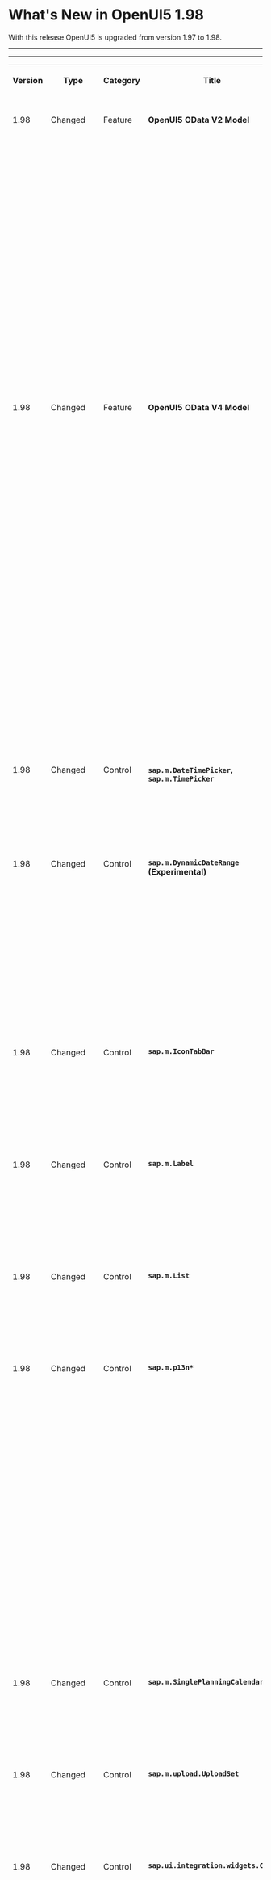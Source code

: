<!-- loiod9f16f2262a947ef9cd5b58f11c54b6e -->

# What's New in OpenUI5 1.98

With this release OpenUI5 is upgraded from version 1.97 to 1.98.

***

****


<table>
<tr>
<th valign="top">

Version

</th>
<th valign="top">

Type

</th>
<th valign="top">

Category

</th>
<th valign="top">

Title

</th>
<th valign="top">

Description

</th>
<th valign="top">

Action

</th>
<th valign="top">

Available as of

</th>
</tr>
<tr>
<td valign="top">

1.98 

</td>
<td valign="top">

Changed 

</td>
<td valign="top">

Feature 

</td>
<td valign="top">

**OpenUI5 OData V2 Model** 

</td>
<td valign="top">

**OpenUI5 OData V2 Model**

The new version of the OpenUI5 OData V2 model introduces the following features:

-   The `sap.ui.model.odata.v2.ODataListBinding#create` method, which allows to create transient entries in a list binding similar to its counterpart in the OData V4 model. For more information, see [Creating Entities](../04_Essentials/odata-v2-model-6c47b2b.md#loio4c4cd99af9b14e08bb72470cc7cabff4).

-   You can now create inactive contexts using `sap.ui.model.odata.v2.ODataListBinding#create`. There is no POST request for an inactive context. The context will become active as soon as any of its properties is changed. Once this happens, the `createActivate` event is raised, enabling the application to create a new inactive context.

    Inactive contexts do not influence `sap.ui.model.odata.v2.ODataListBinding#getCount`. They are neither pending changes nor are they reset by `sap.ui.model.odata.v2.ODataModel#resetChanges`. For more information, see [Creating Entities](../04_Essentials/odata-v2-model-6c47b2b.md#loio4c4cd99af9b14e08bb72470cc7cabff4).

-   The `getAllCurrentContexts` method for list bindings returns all current contexts without raising a request.For more information, see [`sap.ui.model.ListBinding#getAllCurrentContexts`](https://ui5.sap.com/#/api/sap.ui.model.ListBinding%23methods/getAllCurrentContexts).


<sub>Changed•Feature•Info Only•1.98</sub>

</td>
<td valign="top">

Info Only

</td>
<td valign="top">

2022-01-27

</td>
</tr>
<tr>
<td valign="top">

1.98 

</td>
<td valign="top">

Changed 

</td>
<td valign="top">

Feature 

</td>
<td valign="top">

**OpenUI5 OData V4 Model** 

</td>
<td valign="top">

**OpenUI5 OData V4 Model**

The new version of the OpenUI5 OData V4 model introduces the following features:

-   You can now replace a row context of a list with a sibling entity of the same collection. The sibling entity must be available as a :1 navigation property and is accessed with an operation binding. For more information, see [Draft Handling with the OData V4 Model](../04_Essentials/draft-handling-with-the-odata-v4-model-40986e6.md).

-   An application can now create inactive contexts in a list binding using the `bInactive` parameter of `sap.ui.model.odata.v4.ODataListBinding#create`, provided the update group of the binding is an `Auto` group. There is no POST request for an inactive context. The context will become active as soon as any of its properties is changed. Once this happens, the `createActivate` event is raised, enabling the application to create a new inactive context.

    Inactive contexts do not influence `sap.ui.model.odata.v4.ODataListBinding#getCount`. They are neither pending changes nor are they reset by `sap.ui.model.odata.v4.ODataListBinding#resetChanges` or `sap.ui.model.odata.v4.ODataModel#resetChanges`. For more information, see [Creating an Entity in a Collection](../04_Essentials/creating-an-entity-in-a-collection-c9723f8.md).

-   The `sap.ui.model.odata.v4.ODataListBinding#getAllCurrentContexts` method returns all current contexts without raising a request.

-   The experimental `sap.ui.model.odata.v4.ODataContextBinding#moveEntityTo` method introduced with OpenUI5 1.95 is deprecated.


<sub>Changed•Feature•Info Only•1.98</sub>

</td>
<td valign="top">

Info Only 

</td>
<td valign="top">

2022-01-27

</td>
</tr>
<tr>
<td valign="top">

1.98 

</td>
<td valign="top">

Changed 

</td>
<td valign="top">

Control 

</td>
<td valign="top">

**`sap.m.DateTimePicker`, `sap.m.TimePicker`** 

</td>
<td valign="top">

**`sap.m.DateTimePicker`, `sap.m.TimePicker`**

We have introduced a shortcut button that focuses the current time. The button is shown if the new `showCurrentTimeButton` property is set to true. For more information, see the [API Reference](https://ui5.sap.com/#/api/sap.m.TimePicker) and the [Sample](https://ui5.sap.com/#/entity/sap.m.TimePicker/sample/sap.m.sample.TimePicker).

<sub>Changed•Control•Info Only•1.98</sub>

</td>
<td valign="top">

Info Only 

</td>
<td valign="top">

2022-01-27

</td>
</tr>
<tr>
<td valign="top">

1.98 

</td>
<td valign="top">

Changed 

</td>
<td valign="top">

Control 

</td>
<td valign="top">

**`sap.m.DynamicDateRange` \(Experimental\)** 

</td>
<td valign="top">

**`sap.m.DynamicDateRange` \(Experimental\)**

-   When the user types something in the input field of the control, the displayed suggestion items now appear in groups if the `enableGroupHeaders` property is set to `true`.

-   We have added new standard options to the control that represent the first or the last day of the current week, month, quarter, or year.

-   The `StandardDynamicDateRangeKeys` is now an enumeration with keys matching the values. The default value of the `DynamicDateRange` control’s `options` property is now a full array of the keys \(before it was an empty array\).


For more information, see the [API Reference](https://ui5.sap.com/#/api/sap.m.DynamicDateRange) and the [Samples](https://ui5.sap.com/#/entity/sap.m.DynamicDateRange).

<sub>Changed•Control•Info Only•1.98</sub>

</td>
<td valign="top">

Info Only 

</td>
<td valign="top">

2022-01-27

</td>
</tr>
<tr>
<td valign="top">

1.98 

</td>
<td valign="top">

Changed 

</td>
<td valign="top">

Control 

</td>
<td valign="top">

**`sap.m.IconTabBar`** 

</td>
<td valign="top">

**`sap.m.IconTabBar`**

There is a change in the way how the control computes and displays the number of tabs that are in the overflow buttons at both sides of the tabs area, when the property overflow mode is set to `StartAndEnd`. Now, only the top-level tabs are counted and not the nested sub-tabs. For more information, see the [API Reference](https://ui5.sap.com/#/api/sap.m.IconTabBar) and the [Sample](https://ui5.sap.com/#/entity/sap.m.IconTabBar/sample/sap.m.sample.IconTabBarStartAndEndOverflow).

<sub>Changed•Control•Info Only•1.98</sub>

</td>
<td valign="top">

Info Only 

</td>
<td valign="top">

2022-01-27

</td>
</tr>
<tr>
<td valign="top">

1.98 

</td>
<td valign="top">

Changed 

</td>
<td valign="top">

Control 

</td>
<td valign="top">

**`sap.m.Label`** 

</td>
<td valign="top">

**`sap.m.Label`**

We have introduced a new `showColon` property. If set to `true`, a colon \(:\) character is added to the label. This feature is useful in cases when the Label is used independently. In contrast, when the Label is in a Form or in a Simple Form, the colon \(:\) character is displayed automatically regardless of the value of the `showColon` property. For more information, see the [API Reference](https://ui5.sap.com/#/api/sap.m.Label).

<sub>Changed•Control•Info Only•1.98</sub>

</td>
<td valign="top">

Info Only 

</td>
<td valign="top">

2022-01-27

</td>
</tr>
<tr>
<td valign="top">

1.98 

</td>
<td valign="top">

Changed 

</td>
<td valign="top">

Control 

</td>
<td valign="top">

**`sap.m.List`** 

</td>
<td valign="top">

**`sap.m.List`**

You can now display an avatar in your list instead of an image or icon. We have integrated the `sap.m.Avatar` control as an aggregation of `StandardListItem`. For more information, see the [API Reference](https://ui5.sap.com/#/api/sap.m.StandardListItem%23aggregations) and the [Sample](https://ui5.sap.com/#/entity/sap.m.StandardListItem/sample/sap.m.sample.StandardListItemAvatar).

<sub>Changed•Control•Info Only•1.98</sub>

</td>
<td valign="top">

Info Only 

</td>
<td valign="top">

2022-01-27

</td>
</tr>
<tr>
<td valign="top">

1.98 

</td>
<td valign="top">

Changed 

</td>
<td valign="top">

Control 

</td>
<td valign="top">

**`sap.m.p13n*`** 

</td>
<td valign="top">

**`sap.m.p13n*`**

We have made personalization within a table or list more reusable. Different panels with reusable content for the various types of personalization are now available for freestyle use in your application.

The following panels are available \(as experimental APIs\):

-   `sap.m.p13n.SelectionPanel`

    Defines a number of properties that allow you to select and deselect fields as columns in your table, for example, and to change their order.

-   `sap.m.p13n.SortPanel`

    Defines a number of properties that allow you to sort your items based on various criteria, for example, in ascending or descending order.

-   `sap.m.p13n.GroupPanel`

    Defines a number of properties that allow you to group your data.


The panels are aggregated to `sap.m.p13n.Popup` \(experimental\), which serves as a container for all the panels.

For more information, see the [API Reference](https://ui5.sap.com/#/api/sap.m.p13n) and the [Sample](https://ui5.sap.com/#/entity/sap.m.p13n.Popup/sample/sap.m.sample.p13n.Popup).

<sub>Changed•Control•Info Only•1.98</sub>

</td>
<td valign="top">

Info Only 

</td>
<td valign="top">

2022-01-27

</td>
</tr>
<tr>
<td valign="top">

1.98 

</td>
<td valign="top">

Changed 

</td>
<td valign="top">

Control 

</td>
<td valign="top">

**`sap.m.SinglePlanningCalendar`** 

</td>
<td valign="top">

**`sap.m.SinglePlanningCalendar`**

With the new `firstDayOfWeek` property, you can now set the first day of a week displayed in the Week and Month views of the control. If there is no valid value set, the default from the user locale is used. For more information, see the [API Reference](https://ui5.sap.com/#/api/sap.m.SinglePlanningCalendar) and the [Sample](https://ui5.sap.com/#/entity/sap.m.SinglePlanningCalendar/sample/sap.m.sample.SinglePlanningCalendarSnappingHeader).

<sub>Changed•Control•Info Only•1.98</sub>

</td>
<td valign="top">

Info Only 

</td>
<td valign="top">

2022-01-27

</td>
</tr>
<tr>
<td valign="top">

1.98 

</td>
<td valign="top">

Changed 

</td>
<td valign="top">

Control 

</td>
<td valign="top">

**`sap.m.upload.UploadSet`** 

</td>
<td valign="top">

**`sap.m.upload.UploadSet`**

For the `uploadCompleted` event, an additional JSON response object is now passed. Along with it, some of its parameters are also passed such as response, `responseXML`, `readyState`, status, and headers. It helps you to understand if the upload is complete.

<sub>Changed•Control•Info Only•1.98</sub>

</td>
<td valign="top">

Info Only 

</td>
<td valign="top">

2022-01-27

</td>
</tr>
<tr>
<td valign="top">

1.98 

</td>
<td valign="top">

Changed 

</td>
<td valign="top">

Control 

</td>
<td valign="top">

**`sap.ui.integration.widgets.Card`** 

</td>
<td valign="top">

**`sap.ui.integration.widgets.Card`**

-   We have introduced a new filter type – Search \(experimental\). To define it, you only have to set the filter's `type` property to `Search`, and then specify the optional initial value of the filter and the placeholder of the field. For more information, see the [Search Filter](https://ui5.sap.com/test-resources/sap/ui/integration/demokit/cardExplorer/webapp/index.html#/learn/filters/search) section and the [Sample](https://ui5.sap.com/test-resources/sap/ui/integration/demokit/cardExplorer/webapp/index.html#/explore/searchFilter) in the Card Explorer.

-   Integration cards now support \(experimentally\) CSRF tokens as a method to prevent CSRF attacks. For more information, see the [CSRF Tokens](https://ui5.sap.com/test-resources/sap/ui/integration/demokit/cardExplorer/webapp/index.html#/learn/configuration/csrfTokens) section and the [Sample](https://ui5.sap.com/test-resources/sap/ui/integration/demokit/cardExplorer/webapp/index.html#/explore/data/csrf) in the Card Explorer.

-   The submit action of the Adaptive card supports binding syntax. This allows card developers to map the values entered by the end user to the payload structure expected by the back-end service. For more information, see the [Action Handlers](https://ui5.sap.com/test-resources/sap/ui/integration/demokit/cardExplorer/webapp/index.html#/learn/configuration/actionHandlers) section and the [Sample](https://ui5.sap.com/test-resources/sap/ui/integration/demokit/cardExplorer/webapp/index.html#/explore/adaptive/adaptive-action-submit-custom-payload) in the Card Explorer.

-   We have added support for more HTTP request methods. Together with GET and POST, Integration cards now also support PUT, PATCH, DELETE, OPTIONS, and HEAD methods. For more information, see the [Data Handling](https://ui5.sap.com/test-resources/sap/ui/integration/demokit/cardExplorer/webapp/index.html#/learn/features/data) section in the Card Explorer.

-   Object cards are \(experimentally\) enhanced with new item types and a new attribute. The new item types are `NumericData`, which shows some KPIs, and `Status`. The new attribute is `maxLines` - it represents the maximum number of lines the text can take. For more information, see the [Object Card](https://ui5.sap.com/test-resources/sap/ui/integration/demokit/cardExplorer/webapp/index.html#/learn/types/object) section, the [To Do Card](https://ui5.sap.com/test-resources/sap/ui/integration/demokit/cardExplorer/webapp/index.html#/explore/object/todoCard) sample, and [Additional Object Details](https://ui5.sap.com/test-resources/sap/ui/integration/demokit/cardExplorer/webapp/index.html#/explore/object/additionalObjectDetails) sample in the Card Explorer.

-   We have updated the `sap.ui.integration.widgets.Card` of type Adaptive with the new 1.01 version of UI5 Web Components. For more information, see the [Adaptive Card](https://ui5.sap.com/test-resources/sap/ui/integration/demokit/cardExplorer/webapp/index.html#/learn/types/adaptive) section in the Card Explorer.
-   We have updated the `sap.ui.integration.widgets.Card` of type Adaptive to support the newest templating and markdown features available for Microsoft Adaptive Cards, by getting the latest versions of `adaptivecards-templating`, `adaptive-expressions`, and `markdown-it`. Due to changes in the templating syntax, developers should adapt their applications when they switch to version 1.98. For more information, see the [Adaptive Card](https://ui5.sap.com/test-resources/sap/ui/integration/demokit/cardExplorer/webapp/index.html#/learn/types/adaptive) section and the [Templating](https://ui5.sap.com/test-resources/sap/ui/integration/demokit/cardExplorer/webapp/index.html#/explore/adaptive/templating) and [Markdown](https://ui5.sap.com/test-resources/sap/ui/integration/demokit/cardExplorer/webapp/index.html#/explore/adaptive/markdown) Samples in the Card Explorer. 

<sub>Changed•Control•Info Only•1.98</sub>

</td>
<td valign="top">

Info Only 

</td>
<td valign="top">

2022-01-27

</td>
</tr>
<tr>
<td valign="top">

1.98 

</td>
<td valign="top">

Deprecated 

</td>
<td valign="top">

Control 

</td>
<td valign="top">

**`sap.f.IllustratedMessage` / `sap.m.IllustratedMessage`** 

</td>
<td valign="top">

**`sap.f.IllustratedMessage` / `sap.m.IllustratedMessage`**

The `sap.f.IllustratedMessage` and its related classes are now moved to the `sap.m` library. The `sap.f` classes and their documentation are kept for compatibility reasons and are marked as deprecated. All of them extend their `sap.m` version.For more information, see the [API Reference](https://ui5.sap.com/#/api/sap.f.IllustratedMessage).

<sub>Deprecated•Control•Info Only•1.98</sub>

</td>
<td valign="top">

Info Only 

</td>
<td valign="top">

2022-01-27

</td>
</tr>
<tr>
<td valign="top">

1.98 

</td>
<td valign="top">

Deprecated 

</td>
<td valign="top">

Control 

</td>
<td valign="top">

**`sap.m.P13n*`** 

</td>
<td valign="top">

**`sap.m.P13n*`**

The following entities have been deprecated and replaced with the new personalization panels:

-   `sap.m.P13nDialog`

-   `sap.m.P13nColumnsPanel`

-   `sap.m.P13nSortPanel`

-   `sap.m.P13nGroupPanel`


<sub>Deprecated•Control•Info Only•1.98</sub>

</td>
<td valign="top">

Info Only 

</td>
<td valign="top">

2022-01-27

</td>
</tr>
</table>

**Parent topic:**[Previous Versions](previous-versions-6660a59.md "")

**Related Information**  


[What's New in OpenUI5 1.141](what-s-new-in-openui5-1-141-a7ed66d.md "With this release OpenUI5 is upgraded from version 1.140 to 1.141.")

[What's New in OpenUI5 1.140](what-s-new-in-openui5-1-140-26a106c.md "With this release OpenUI5 is upgraded from version 1.139 to 1.140.")

[What's New in OpenUI5 1.139](what-s-new-in-openui5-1-139-e10db71.md "With this release OpenUI5 is upgraded from version 1.138 to 1.139.")

[What's New in OpenUI5 1.138](what-s-new-in-openui5-1-138-8f6a92b.md "With this release OpenUI5 is upgraded from version 1.136 to 1.138.")

[What's New in OpenUI5 1.136](what-s-new-in-openui5-1-136-a82754d.md "With this release OpenUI5 is upgraded from version 1.135 to 1.136.")

[What's New in OpenUI5 1.135](what-s-new-in-openui5-1-135-93d7630.md "With this release OpenUI5 is upgraded from version 1.134 to 1.135.")

[What's New in OpenUI5 1.134](what-s-new-in-openui5-1-134-c512d71.md "With this release OpenUI5 is upgraded from version 1.133 to 1.134.")

[What's New in OpenUI5 1.133](what-s-new-in-openui5-1-133-86d7605.md "With this release OpenUI5 is upgraded from version 1.132 to 1.133.")

[What's New in OpenUI5 1.132](what-s-new-in-openui5-1-132-bd2e61f.md "With this release OpenUI5 is upgraded from version 1.131 to 1.132.")

[What's New in OpenUI5 1.131](what-s-new-in-openui5-1-131-7d24d94.md "With this release OpenUI5 is upgraded from version 1.130 to 1.131.")

[What's New in OpenUI5 1.130](what-s-new-in-openui5-1-130-85609d4.md "With this release OpenUI5 is upgraded from version 1.129 to 1.130.")

[What's New in OpenUI5 1.129](what-s-new-in-openui5-1-129-d22b8af.md "With this release OpenUI5 is upgraded from version 1.128 to 1.129.")

[What's New in OpenUI5 1.128](what-s-new-in-openui5-1-128-1f76220.md "With this release OpenUI5 is upgraded from version 1.127 to 1.128.")

[What's New in OpenUI5 1.127](what-s-new-in-openui5-1-127-e5e1317.md "With this release OpenUI5 is upgraded from version 1.126 to 1.127.")

[What's New in OpenUI5 1.126](what-s-new-in-openui5-1-126-1d98116.md "With this release OpenUI5 is upgraded from version 1.125 to 1.126.")

[What's New in OpenUI5 1.125](what-s-new-in-openui5-1-125-9d87044.md "With this release OpenUI5 is upgraded from version 1.124 to 1.125.")

[What's New in OpenUI5 1.124](what-s-new-in-openui5-1-124-7f77c3f.md "With this release OpenUI5 is upgraded from version 1.123 to 1.124.")

[What's New in OpenUI5 1.123](what-s-new-in-openui5-1-123-9d00ac7.md "With this release OpenUI5 is upgraded from version 1.122 to 1.123.")

[What's New in OpenUI5 1.122](what-s-new-in-openui5-1-122-5d078da.md "With this release OpenUI5 is upgraded from version 1.121 to 1.122.")

[What's New in OpenUI5 1.121](what-s-new-in-openui5-1-121-91a4a2f.md "With this release OpenUI5 is upgraded from version 1.120 to 1.121.")

[What's New in OpenUI5 1.120](what-s-new-in-openui5-1-120-2359b63.md "With this release OpenUI5 is upgraded from version 1.119 to 1.120.")

[What's New in OpenUI5 1.119](what-s-new-in-openui5-1-119-0b1903a.md "With this release OpenUI5 is upgraded from version 1.118 to 1.119.")

[What's New in OpenUI5 1.118](what-s-new-in-openui5-1-118-3eecbde.md "With this release OpenUI5 is upgraded from version 1.117 to 1.118.")

[What's New in OpenUI5 1.117](what-s-new-in-openui5-1-117-029d3b4.md "With this release OpenUI5 is upgraded from version 1.116 to 1.117.")

[What's New in OpenUI5 1.116](what-s-new-in-openui5-1-116-ebd6f34.md "With this release OpenUI5 is upgraded from version 1.115 to 1.116.")

[What's New in OpenUI5 1.115](what-s-new-in-openui5-1-115-409fde8.md "With this release OpenUI5 is upgraded from version 1.114 to 1.115.")

[What's New in OpenUI5 1.114](what-s-new-in-openui5-1-114-890fce1.md "With this release OpenUI5 is upgraded from version 1.113 to 1.114.")

[What's New in OpenUI5 1.113](what-s-new-in-openui5-1-113-a9553fe.md "With this release OpenUI5 is upgraded from version 1.112 to 1.113.")

[What's New in OpenUI5 1.112](what-s-new-in-openui5-1-112-34afc69.md "With this release OpenUI5 is upgraded from version 1.111 to 1.112.")

[What's New in OpenUI5 1.111](what-s-new-in-openui5-1-111-7a67837.md "With this release OpenUI5 is upgraded from version 1.110 to 1.111.")

[What's New in OpenUI5 1.110](what-s-new-in-openui5-1-110-71a855c.md "With this release OpenUI5 is upgraded from version 1.109 to 1.110.")

[What's New in OpenUI5 1.109](what-s-new-in-openui5-1-109-3264bd2.md "With this release OpenUI5 is upgraded from version 1.108 to 1.109.")

[What's New in OpenUI5 1.108](what-s-new-in-openui5-1-108-66e33f0.md "With this release OpenUI5 is upgraded from version 1.107 to 1.108.")

[What's New in OpenUI5 1.107](what-s-new-in-openui5-1-107-d4ff916.md "With this release OpenUI5 is upgraded from version 1.106 to 1.107.")

[What's New in OpenUI5 1.106](what-s-new-in-openui5-1-106-5b497b0.md "With this release OpenUI5 is upgraded from version 1.105 to 1.106.")

[What's New in OpenUI5 1.105](what-s-new-in-openui5-1-105-4d6c00e.md "With this release OpenUI5 is upgraded from version 1.104 to 1.105.")

[What's New in OpenUI5 1.104](what-s-new-in-openui5-1-104-69e567c.md "With this release OpenUI5 is upgraded from version 1.103 to 1.104.")

[What's New in OpenUI5 1.103](what-s-new-in-openui5-1-103-0e98c76.md "With this release OpenUI5 is upgraded from version 1.102 to 1.103.")

[What's New in OpenUI5 1.102](what-s-new-in-openui5-1-102-f038c99.md "With this release OpenUI5 is upgraded from version 1.101 to 1.102.")

[What's New in OpenUI5 1.101](what-s-new-in-openui5-1-101-7733b00.md "With this release OpenUI5 is upgraded from version 1.100 to 1.101.")

[What's New in OpenUI5 1.100](what-s-new-in-openui5-1-100-27dec1d.md "With this release OpenUI5 is upgraded from version 1.99 to 1.100.")

[What's New in OpenUI5 1.99](what-s-new-in-openui5-1-99-4f35848.md "With this release OpenUI5 is upgraded from version 1.98 to 1.99.")

[What's New in OpenUI5 1.97](what-s-new-in-openui5-1-97-fa0e282.md "With this release OpenUI5 is upgraded from version 1.96 to 1.97.")

[What's New in OpenUI5 1.96](what-s-new-in-openui5-1-96-7a9269f.md "With this release OpenUI5 is upgraded from version 1.95 to 1.96.")

[What's New in OpenUI5 1.95](what-s-new-in-openui5-1-95-a1aea67.md "With this release OpenUI5 is upgraded from version 1.94 to 1.95.")

[What's New in OpenUI5 1.94](what-s-new-in-openui5-1-94-c40f1e6.md "With this release OpenUI5 is upgraded from version 1.93 to 1.94.")

[What's New in OpenUI5 1.93](what-s-new-in-openui5-1-93-f273340.md "With this release OpenUI5 is upgraded from version 1.92 to 1.93.")

[What's New in OpenUI5 1.92](what-s-new-in-openui5-1-92-1ef345d.md "With this release OpenUI5 is upgraded from version 1.91 to 1.92.")

[What's New in OpenUI5 1.91](what-s-new-in-openui5-1-91-0a2bd79.md "With this release OpenUI5 is upgraded from version 1.90 to 1.91.")

[What's New in OpenUI5 1.90](what-s-new-in-openui5-1-90-91c10c2.md "With this release OpenUI5 is upgraded from version 1.89 to 1.90.")

[What's New in OpenUI5 1.89](what-s-new-in-openui5-1-89-e56cddc.md "With this release OpenUI5 is upgraded from version 1.88 to 1.89.")

[What's New in OpenUI5 1.88](what-s-new-in-openui5-1-88-e15a206.md "With this release OpenUI5 is upgraded from version 1.87 to 1.88.")

[What's New in OpenUI5 1.87](what-s-new-in-openui5-1-87-b506da7.md "With this release OpenUI5 is upgraded from version 1.86 to 1.87.")

[What's New in OpenUI5 1.86](what-s-new-in-openui5-1-86-4c1c959.md "With this release OpenUI5 is upgraded from version 1.85 to 1.86.")

[What's New in OpenUI5 1.85](what-s-new-in-openui5-1-85-1d18eb5.md "With this release OpenUI5 is upgraded from version 1.84 to 1.85.")

[What's New in OpenUI5 1.84](what-s-new-in-openui5-1-84-dc76640.md "With this release OpenUI5 is upgraded from version 1.82 to 1.84.")

[What's New in OpenUI5 1.82](what-s-new-in-openui5-1-82-3a8dd13.md "With this release OpenUI5 is upgraded from version 1.81 to 1.82.")

[What's New in OpenUI5 1.81](what-s-new-in-openui5-1-81-f5e2a21.md "With this release OpenUI5 is upgraded from version 1.80 to 1.81.")

[What's New in OpenUI5 1.80](what-s-new-in-openui5-1-80-8cee506.md "With this release OpenUI5 is upgraded from version 1.79 to 1.80.")

[What's New in OpenUI5 1.79](what-s-new-in-openui5-1-79-99c4cdc.md "With this release OpenUI5 is upgraded from version 1.78 to 1.79.")

[What's New in OpenUI5 1.78](what-s-new-in-openui5-1-78-f09b63e.md "With this release OpenUI5 is upgraded from version 1.77 to 1.78.")

[What's New in OpenUI5 1.77](what-s-new-in-openui5-1-77-c46b439.md "With this release OpenUI5 is upgraded from version 1.76 to 1.77.")

[What's New in OpenUI5 1.76](what-s-new-in-openui5-1-76-aad03b5.md "With this release OpenUI5 is upgraded from version 1.75 to 1.76.")

[What's New in OpenUI5 1.75](what-s-new-in-openui5-1-75-5cbb62d.md "With this release OpenUI5 is upgraded from version 1.74 to 1.75.")

[What's New in OpenUI5 1.74](what-s-new-in-openui5-1-74-c22208a.md "With this release OpenUI5 is upgraded from version 1.73 to 1.74.")

[What's New in OpenUI5 1.73](what-s-new-in-openui5-1-73-231dd13.md "With this release OpenUI5 is upgraded from version 1.72 to 1.73.")

[What's New in OpenUI5 1.72](what-s-new-in-openui5-1-72-521cad9.md "With this release OpenUI5 is upgraded from version 1.71 to 1.72.")

[What's New in OpenUI5 1.71](what-s-new-in-openui5-1-71-a93a6a3.md "With this release OpenUI5 is upgraded from version 1.70 to 1.71.")

[What's New in OpenUI5 1.70](what-s-new-in-openui5-1-70-f073d69.md "With this release OpenUI5 is upgraded from version 1.69 to 1.70.")

[What's New in OpenUI5 1.69](what-s-new-in-openui5-1-69-89a18bd.md "With this release OpenUI5 is upgraded from version 1.68 to 1.69.")

[What's New in OpenUI5 1.68](what-s-new-in-openui5-1-68-f94bf93.md "With this release OpenUI5 is upgraded from version 1.67 to 1.68.")

[What's New in OpenUI5 1.67](what-s-new-in-openui5-1-67-a6b1472.md "With this release OpenUI5 is upgraded from version 1.66 to 1.67.")

[What's New in OpenUI5 1.66](what-s-new-in-openui5-1-66-c9896e9.md "With this release OpenUI5 is upgraded from version 1.65 to 1.66.")

[What's New in OpenUI5 1.65](what-s-new-in-openui5-1-65-0f5acfd.md "With this release OpenUI5 is upgraded from version 1.64 to 1.65.")

[What's New in OpenUI5 1.64](what-s-new-in-openui5-1-64-0e30822.md "With this release OpenUI5 is upgraded from version 1.63 to 1.64.")

[What's New in OpenUI5 1.63](what-s-new-in-openui5-1-63-e8d9da7.md "With this release OpenUI5 is upgraded from version 1.62 to 1.63.")

[What's New in OpenUI5 1.62](what-s-new-in-openui5-1-62-771f4d5.md "With this release OpenUI5 is upgraded from version 1.61 to 1.62.")

[What's New in OpenUI5 1.61](what-s-new-in-openui5-1-61-d991552.md "With this release OpenUI5 is upgraded from version 1.60 to 1.61.")

[What's New in OpenUI5 1.60](what-s-new-in-openui5-1-60-5a0e1f7.md "With this release OpenUI5 is upgraded from version 1.58 to 1.60.")

[What's New in OpenUI5 1.58](what-s-new-in-openui5-1-58-7c927aa.md "With this release OpenUI5 is upgraded from version 1.56 to 1.58.")

[What's New in OpenUI5 1.56](what-s-new-in-openui5-1-56-108b7fd.md "With this release OpenUI5 is upgraded from version 1.54 to 1.56.")

[What's New in OpenUI5 1.54](what-s-new-in-openui5-1-54-c838330.md "With this release OpenUI5 is upgraded from version 1.52 to 1.54.")

[What's New in OpenUI5 1.52](what-s-new-in-openui5-1-52-849e1b6.md "With this release OpenUI5 is upgraded from version 1.50 to 1.52.")

[What's New in OpenUI5 1.50](what-s-new-in-openui5-1-50-759e9f3.md "With this release OpenUI5 is upgraded from version 1.48 to 1.50.")

[What's New in OpenUI5 1.48](what-s-new-in-openui5-1-48-fa1efac.md "With this release OpenUI5 is upgraded from version 1.46 to 1.48.")

[What's New in OpenUI5 1.46](what-s-new-in-openui5-1-46-6307539.md "With this release OpenUI5 is upgraded from version 1.44 to 1.46.")

[What's New in OpenUI5 1.44](what-s-new-in-openui5-1-44-a0cb7a0.md "With this release OpenUI5 is upgraded from version 1.42 to 1.44.")

[What's New in OpenUI5 1.42](what-s-new-in-openui5-1-42-468b05d.md "With this release OpenUI5 is upgraded from version 1.40 to 1.42.")

[What's New in OpenUI5 1.40](what-s-new-in-openui5-1-40-fbab50e.md "With this release OpenUI5 is upgraded from version 1.38 to 1.40.")

[What's New in OpenUI5 1.38](what-s-new-in-openui5-1-38-f218918.md "With this release OpenUI5 is upgraded from version 1.36 to 1.38.")

